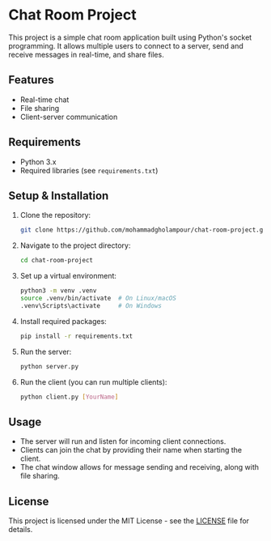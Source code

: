 


# Chat Room Project

This project is a simple chat room application built using Python's socket programming. It allows multiple users to connect to a server, send and receive messages in real-time, and share files.

## Features
- Real-time chat
- File sharing
- Client-server communication

## Requirements
- Python 3.x
- Required libraries (see `requirements.txt`)

## Setup & Installation

1. Clone the repository:
   ```bash
   git clone https://github.com/mohammadgholampour/chat-room-project.git
   ```

2. Navigate to the project directory:
   ```bash
   cd chat-room-project
   ```

3. Set up a virtual environment:
   ```bash
   python3 -m venv .venv
   source .venv/bin/activate  # On Linux/macOS
   .venv\Scripts\activate     # On Windows
   ```

4. Install required packages:
   ```bash
   pip install -r requirements.txt
   ```

5. Run the server:
   ```bash
   python server.py
   ```

6. Run the client (you can run multiple clients):
   ```bash
   python client.py [YourName]
   ```

## Usage
- The server will run and listen for incoming client connections.
- Clients can join the chat by providing their name when starting the client.
- The chat window allows for message sending and receiving, along with file sharing.

## License
This project is licensed under the MIT License - see the [LICENSE](LICENSE) file for details.
```

